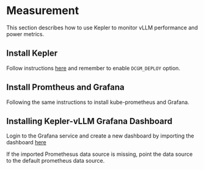 # Measurement
This section describes how to use Kepler to monitor vLLM performance and power metrics.

## Install Kepler

Follow instructions [here](https://sustainable-computing.io/installation/kepler/) and remember to enable `DCGM_DEPLOY` option.

## Install Promtheus and Grafana

Following the same instructions to install kube-prometheus and Grafana.

## Installing Kepler-vLLM Grafana Dashboard 

Login to the Grafana service and create a new dashboard by importing the dashboard [here](https://github.com/sustainable-computing-io/Kepler-Demo/blob/main/KubeCon/2024-EU/dashboards/vllm-kepler.json)

If the imported Promethesus data source is missing, point the data source to the default prometheus data source.



